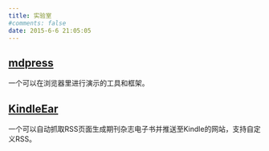 ```yaml
---
title: 实验室
#comments: false
date: 2015-6-6 21:05:05
---
```

## [mdpress](/lab/mdpress/)

一个可以在浏览器里进行演示的工具和框架。

## [KindleEar](http://kindleear.ptbsare.org)

一个可以自动抓取RSS页面生成期刊杂志电子书并推送至Kindle的网站，支持自定义RSS。
